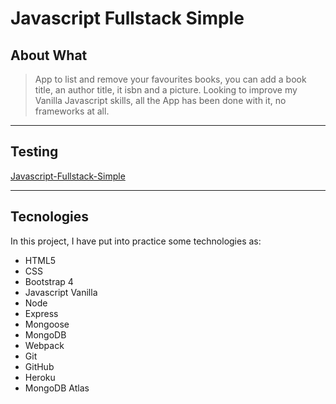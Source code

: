 # Javascript Fullstack Simple

## About What

>App to list and remove your favourites books, you can add a book title, an author title, it isbn and a picture.
Looking to improve my Vanilla Javascript skills, all the App has been done with it, no frameworks at all.
***

## Testing
[Javascript-Fullstack-Simple](https://javascript-fullstack-jaimek89.herokuapp.com/)
***

## Tecnologies

In this project, I have put into practice some technologies as:
- HTML5
- CSS
- Bootstrap 4
- Javascript Vanilla
- Node
- Express
- Mongoose
- MongoDB
- Webpack
- Git
- GitHub
- Heroku
- MongoDB Atlas
